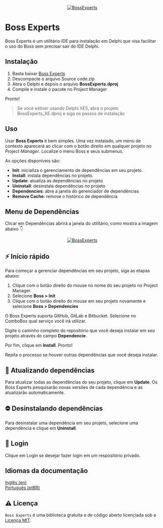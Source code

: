 <p align="center">
  <a href="https://github.com/gabrielbaltazar/boss-experts/tree/master/Source/Images/boss_experts_icon.png">
    <img alt="BossExperts" src="https://github.com/gabrielbaltazar/boss-experts/tree/master/Source/Images/boss_experts_icon.png">
  </a>
</p>

# Boss Experts
Boss Experts é um utilitário IDE para instalação em Delphi que visa facilitar o uso do Boss sem precisar sair do IDE Delphi.

## Instalação
1. Basta baixar [Boss Experts](https://github.com/gabrielbaltazar/boss-experts/releases)
2. Descompacte o arquivo Source code.zip
3. Abra o Delphi e depois o arquivo <b>BossExperts.dproj</b>
4. Compile e instale o pacote no Project Manager

Pronto!

> Se você estiver usando Delphi XE5, abra o projeto BossExperts_XE.dproj e siga os passos de instalação

## Uso
Usar <b>Boss Experts</b> é bem simples. Uma vez instalado, um menu de contexto aparecerá ao clicar com o botão direito em qualquer projeto no <i>Project Manager</i>. Localize o menu Boss e seus submenus.

As opções disponíveis são:

<ul>
   <li><b>Init</b>: inicializa o gerenciamento de dependências em seu projeto. </li>
   <li><b>Install</b>: instala dependências no projeto. </li>
   <li><b>Update</b>: atualiza as dependências no projeto</li>
   <li><b>Uninstall</b>: desinstala dependências no projeto</li>
   <li><b>Dependencies</b>: abre a janela do gerenciador de dependências</li>
   <li><b>Remove Cache</b>: remove o histórico de dependência</li>
</ul>

## Menu de Dependências
Clicar em Dependências abrirá a janela do utilitário, como mostra a imagem abaixo 👇

<p align="center">
  <a href="https://github.com/gabrielbaltazar/boss-experts/tree/master/Source/Images/boss_experts_janela.png">
    <img alt="BossExperts" src="https://github.com/gabrielbaltazar/boss-experts/tree/master/Source/Images/boss_experts_janela.png">
  </a>
</p>

## ⚡️ Início rápido
Para começar a gerenciar dependências em seu projeto, siga as etapas abaixo:

1. Clique com o botão direito do mouse no nome do seu projeto no Project Manager.
2. Selecione <b>Boss > Init</b>
3. Clique com o botão direito do mouse em seu projeto novamente e selecione <b>Boss > Dependencies</b>

O Boss Experts suporta GitHub, GitLab e Bitbucket. Selecione no ComboBox qual serviço você irá utilizar.

Digite o caminho completo do repositório que você deseja instalar em seu projeto através do campo <b>Dependencie</b>.

Por fim, clique em <b>Install</b>. Pronto!

Repita o processo se houver outras dependências que você deseja instalar.

## 🥇 Atualizando dependências
Para atualizar todas as dependências do seu projeto, clique em <b>Update</b>.
Os Boss Experts pesquisarão novas versões de cada dependência e as atualizarão automaticamente.

## ⛔ Desinstalando dependências
Para desinstalar uma dependência em seu projeto, selecione uma dependência e clique em <b>Uninstall</b>.

## 🔐 Login
Clique em Login se desejar fazer login em um respositório privado.


## Idiomas da documentação
[Inglês (en)](https://github.com/gabrielbaltazar/boss-experts/tree/master/README.md)<br>
[Português (ptBR)](https://github.com/gabrielbaltazar/boss-experts/tree/master/README-ptBR.md)<br>

## ⚠️ Licença
`Boss Experts` é uma biblioteca gratuita e de código aberto licenciada sob a [Licença MIT](https://github.com/gabrielbaltazar/boss-experts/tree/master/LICENSE.md).